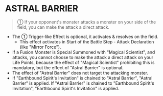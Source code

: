 
# ASTRAL BARRIER  
> ① If your opponent's monster attacks a monster on your side of the field, you can make the attack a direct attack.

*   The ① Trigger-like Effect is optional, it activates & resolves on the field.
    *   This effect activates in Start of the Battle Step - Attack Declaration (like "Mirror Force").
*   If a Fusion Monster is Special Summoned with "Magical Scientist", and attacks, you cannot choose to make the attack a direct attack on your Life Points, because the effect of "Magical Scientist" prohibiting this is mandatory, but the effect of "Astral Barrier" is optional.
*   The effect of "Astral Barrier" does not target the attacking monster.
*   If "Earthbound Spirit's Invitation" is chained to "Astral Barrier", "Astral Barrier" is applied. If "Astral Barrier" is chained to "Earthbound Spirit's Invitation", "Earthbound Spirit's Invitation" is applied.

  